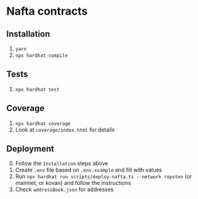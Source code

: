 # Nafta contracts

## Installation

1. `yarn`
2. `npx hardhat compile`

## Tests

1. `npx hardhat test`

## Coverage

1. `npx hardhat coverage`
2. Look at `coverage/index.html` for details

## Deployment

0. Follow the `Installation` steps above
1. Create `.env` file based on `.env.example` and fill with values
2. Run `npx hardhat run scripts/deploy-nafta.ts --network ropsten` (or mainnet, or kovan) and follow the instructions
3. Check `addressBook.json` for addresses
